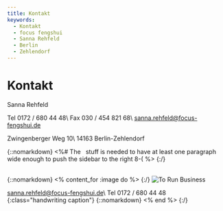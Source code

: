```yaml
---
title: Kontakt
keywords:
  - Kontakt
  - focus fengshui
  - Sanna Rehfeld
  - Berlin
  - Zehlendorf
---
```


# Kontakt

Sanna Rehfeld

Tel 0172 / 680 44 48\\
Fax 030 / 454 821 68\\
<sanna.rehfeld@focus-fengshui.de>

Zwingenberger Weg 10\\
14163 Berlin-Zehlendorf

{::nomarkdown}
<%# The &nbsp; stuff is needed to have at least one paragraph wide enough to
    push the sidebar to the right 8-( %>
{:/}
&nbsp; &nbsp; &nbsp; &nbsp; &nbsp; &nbsp; &nbsp; &nbsp; &nbsp; &nbsp; &nbsp; &nbsp; &nbsp; &nbsp; &nbsp; &nbsp; &nbsp; &nbsp; &nbsp; &nbsp; &nbsp; &nbsp; &nbsp; &nbsp; &nbsp; &nbsp; &nbsp; &nbsp; &nbsp; &nbsp; &nbsp; &nbsp; &nbsp; &nbsp; &nbsp; &nbsp; &nbsp; &nbsp; &nbsp; &nbsp; &nbsp; &nbsp; &nbsp; &nbsp; &nbsp; &nbsp; &nbsp; &nbsp; &nbsp; &nbsp; &nbsp; &nbsp; &nbsp; &nbsp; &nbsp; &nbsp; &nbsp; &nbsp; &nbsp; &nbsp; &nbsp; &nbsp; &nbsp; &nbsp; &nbsp; &nbsp; &nbsp; &nbsp; &nbsp; &nbsp; &nbsp; &nbsp; &nbsp; &nbsp; &nbsp; &nbsp; &nbsp; &nbsp; &nbsp; &nbsp;

{::nomarkdown}
<% content_for :image do %>
{:/}
![To Run Business](/images/torunbusiness.jpg)

<sanna.rehfeld@focus-fengshui.de>\\
Tel 0172 / 680 44 48
{:class="handwriting caption"}
{::nomarkdown}
<% end %>
{:/}
